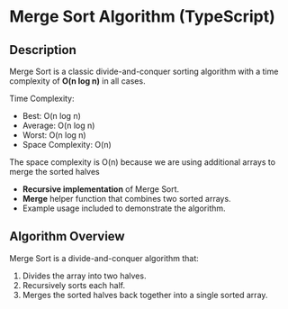 # Merge Sort Algorithm (TypeScript)

## Description

Merge Sort is a classic divide-and-conquer sorting algorithm with a time complexity of **O(n log n)** in all cases.  

Time Complexity:   
- Best: O(n log n)  
- Average: O(n log n)   
- Worst: O(n log n)  
- Space Complexity: O(n)

The space complexity is O(n) because we are using additional arrays to merge the sorted halves
- **Recursive implementation** of Merge Sort.
- **Merge** helper function that combines two sorted arrays.
- Example usage included to demonstrate the algorithm.

## Algorithm Overview

Merge Sort is a divide-and-conquer algorithm that:

1. Divides the array into two halves.
2. Recursively sorts each half.
3. Merges the sorted halves back together into a single sorted array.
